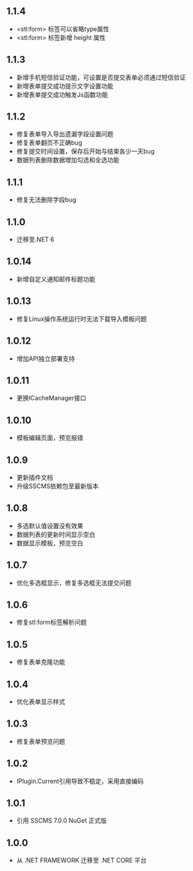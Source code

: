 ## 1.1.4
* &lt;stl:form&gt; 标签可以省略type属性
* &lt;stl:form&gt; 标签新增 height 属性

## 1.1.3
* 新增手机短信验证功能，可设置是否提交表单必须通过短信验证
* 新增表单提交成功提示文字设置功能
* 新增表单提交成功触发Js函数功能

## 1.1.2
* 修复表单导入导出遗漏字段设置问题
* 修复表单翻页不正确bug
* 修复提交时间设置，保存后开始与结束各少一天bug
* 数据列表删除数据增加勾选和全选功能

## 1.1.1
* 修复无法删除字段bug

## 1.1.0
* 迁移至.NET 6

## 1.0.14
* 新增自定义通知邮件标题功能

## 1.0.13
* 修复Linux操作系统运行时无法下载导入模板问题

## 1.0.12
* 增加API独立部署支持

## 1.0.11
* 更换ICacheManager接口

## 1.0.10
* 模板编辑页面，预览报错

## 1.0.9
* 更新插件文档
* 升级SSCMS依赖包至最新版本

## 1.0.8
* 多选默认值设置没有效果
* 数据列表的更新时间显示空白
* 数据显示模板，预览空白

## 1.0.7
* 优化多选框显示，修复多选框无法提交问题

## 1.0.6
* 修复stl:form标签解析问题

## 1.0.5
* 修复表单克隆功能

## 1.0.4
* 优化表单显示样式

## 1.0.3
* 修复表单预览问题

## 1.0.2
* IPlugin.Current引用导致不稳定，采用直接编码

## 1.0.1
* 引用 SSCMS 7.0.0 NuGet 正式版

## 1.0.0
* 从 .NET FRAMEWORK 迁移至 .NET CORE 平台
